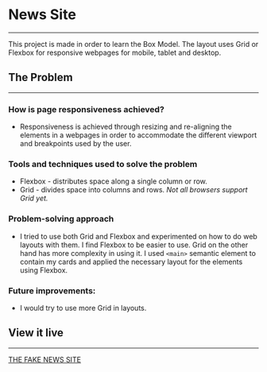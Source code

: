 # News Site

---

This project is made in order to learn the Box Model. The layout uses Grid or Flexbox for responsive webpages for mobile, tablet and desktop.

## The Problem

---

### How is page responsiveness achieved?

- Responsiveness is achieved through resizing and re-aligning the elements in a webpages in order to accommodate the different viewport and breakpoints used by the user.

### Tools and techniques used to solve the problem

- Flexbox - distributes space along a single column or row.
- Grid - divides space into columns and rows. <i>Not all browsers support Grid yet.</i>

### Problem-solving approach

- I tried to use both Grid and Flexbox and experimented on how to do web layouts with them. I find Flexbox to be easier to use. Grid on the other hand has more complexity in using it. I used `<main>` semantic element to contain my cards and applied the necessary layout for the elements using Flexbox.

### Future improvements:

- I would try to use more Grid in layouts.

## View it live

---

[THE FAKE NEWS SITE](https://frosty-bhaskara-292b4c.netlify.app/)
